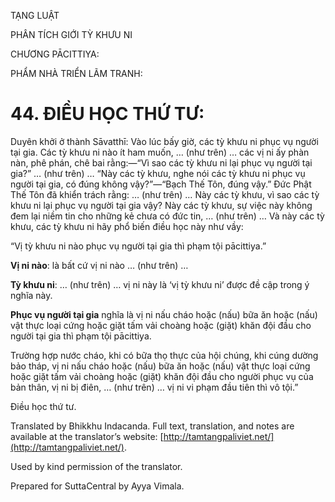  

TẠNG LUẬT

PHÂN TÍCH GIỚI TỲ KHƯU NI

CHƯƠNG PĀCITTIYA:

PHẨM NHÀ TRIỂN LÃM TRANH:

# 44\. ĐIỀU HỌC THỨ TƯ:

Duyên khởi ở thành Sāvatthī: Vào lúc bấy giờ, các tỳ khưu ni phục vụ người tại gia. Các tỳ khưu ni nào ít ham muốn, … (như trên) … các vị ni ấy phàn nàn, phê phán, chê bai rằng:—“Vì sao các tỳ khưu ni lại phục vụ người tại gia?” … (như trên) … “Này các tỳ khưu, nghe nói các tỳ khưu ni phục vụ người tại gia, có đúng không vậy?”—“Bạch Thế Tôn, đúng vậy.” Đức Phật Thế Tôn đã khiển trách rằng: … (như trên) … Này các tỳ khưu, vì sao các tỳ khưu ni lại phục vụ người tại gia vậy? Này các tỳ khưu, sự việc này không đem lại niềm tin cho những kẻ chưa có đức tin, … (như trên) … Và này các tỳ khưu, các tỳ khưu ni hãy phổ biến điều học này như vầy:

“Vị tỳ khưu ni nào phục vụ người tại gia thì phạm tội pācittiya.”

**Vị ni nào**: là bất cứ vị ni nào … (như trên) …

**Tỳ khưu ni**: … (như trên) … vị ni này là ‘vị tỳ khưu ni’ được đề cập trong ý nghĩa này.

**Phục vụ người tại gia** nghĩa là vị ni nấu cháo hoặc (nấu) bữa ăn hoặc (nấu) vật thực loại cứng hoặc giặt tấm vải choàng hoặc (giặt) khăn đội đầu cho người tại gia thì phạm tội pācittiya.

Trường hợp nước cháo, khi có bữa thọ thực của hội chúng, khi cúng dường bảo tháp, vị ni nấu cháo hoặc (nấu) bữa ăn hoặc (nấu) vật thực loại cứng hoặc giặt tấm vải choàng hoặc (giặt) khăn đội đầu cho người phục vụ của bản thân, vị ni bị điên, … (như trên) … vị ni vi phạm đầu tiên thì vô tội.”

Điều học thứ tư.

Translated by Bhikkhu Indacanda. Full text, translation, and notes are available at the translator’s website: [http://tamtangpaliviet.net/](http://tamtangpaliviet.net/).

Used by kind permission of the translator.

Prepared for SuttaCentral by Ayya Vimala.